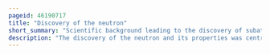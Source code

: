 ```yaml
---
pageid: 46190717
title: "Discovery of the neutron"
short_summary: "Scientific background leading to the discovery of subatomic particles"
description: "The discovery of the neutron and its properties was central to the extraordinary developments in atomic physics in the first half of the 20th century. Early in the Century ernest Rutherford developed a Crude Atom Model based on the Gold Foil Experiment of Hans Geiger and ernest Marsden. In this Model Atoms had their Mass and positive electric Charge concentrated in a very small Nucleus. By 1920 Isotopes of Chemical Elements had been discovered the atomic Masses had been determined to be integer Multiples of the Mass of the Hydrogen Atom and the atomic Number had been identified as the Charge at the Nucleus. Throughout the 1920s the Nucleus was viewed as composed of Combinations of Protons and Electrons the two elementary Particles known at the Time but that model displayed several experimental and theoretical Contradictions."
---
```

